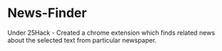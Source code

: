 # News-Finder
Under 25Hack - Created a chrome extension which finds related news about the selected text from particular newspaper.
